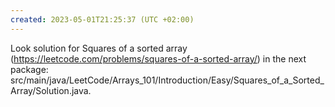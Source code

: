 ```yaml
---
created: 2023-05-01T21:25:37 (UTC +02:00)
---
```

Look solution for Squares of a sorted array (https://leetcode.com/problems/squares-of-a-sorted-array/) in the next
package: src/main/java/LeetCode/Arrays_101/Introduction/Easy/Squares_of_a_Sorted_Array/Solution.java.
